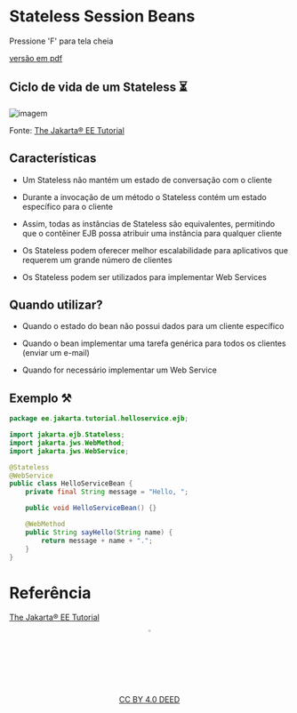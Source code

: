 <!-- .slide: data-background-opacity="0.2" data-background-image="https://wallpaperaccess.com/full/21964.jpg" 
data-transition="convex"
-->
# Stateless Session Beans
<!-- .element: style="margin-bottom:300px; font-size: 60px; color:white; font-family: Marker Felt;" -->

Pressione 'F' para tela cheia
<!-- .element: style="margin-bottom:10px; font-size: 15px; color:white;" -->

[versão em pdf](?print-pdf)
<!-- .element: style="margin-bottom 25px; font-size: 15px; color:white;" -->


<!-- .slide: data-background="#222c44" data-transition="zoom" -->
## Ciclo de vida de um Stateless ⏳
<!-- .element: style="margin-bottom:50px; color:white; font-size: 45px; font-family: Marker Felt;" -->

![imagem](img/stateless.svg) <!-- .element height="50%" width="50%" -->

Fonte: [The Jakarta® EE Tutorial](https://eclipse-ee4j.github.io/jakartaee-tutorial/#the-lifecycles-of-enterprise-beans)
<!-- .element: style="margin-bottom:10px; font-size: 10px; color:white"  -->


<!-- .slide: data-background="#222c44" data-transition="zoom" -->
## Características
<!-- .element: style="margin-bottom:40px; font-size: 50px; font-family: Marker Felt;" -->

* Um Stateless não mantém um estado de conversação com o cliente
<!-- .element: style="margin-bottom:40px; color:white; font-size: 25px; font-family:arial;" -->

* Durante a invocação de um método o Stateless contém um estado específico para o cliente 
<!-- .element: style="margin-bottom:40px; color:white; font-size: 25px; font-family:arial;" -->

* Assim, todas as instâncias de Stateless são equivalentes, permitindo que o contêiner EJB possa atribuir uma instância para qualquer cliente
<!-- .element: style="margin-bottom:40px; color:white; font-size: 25px; font-family:arial;" -->

* Os Stateless podem oferecer melhor escalabilidade para aplicativos que requerem um grande número de clientes
<!-- .element: style="margin-bottom:40px; color:white; font-size: 25px; font-family:arial;" -->

* Os Stateless podem ser utilizados para implementar Web Services
<!-- .element: style="margin-bottom:40px; color:white; font-size: 25px; font-family:arial;" -->


<!-- .slide: data-background="#222c44" data-transition="zoom" -->
## Quando utilizar?
<!-- .element: style="margin-bottom:40px; font-size: 50px; font-family: Marker Felt;" -->

* Quando o estado do bean não possui dados para um cliente específico
<!-- .element: style="margin-bottom:40px; color:white; font-size: 25px; font-family:arial;" -->

* Quando o bean implementar uma tarefa genérica para todos os clientes (enviar um e-mail)
<!-- .element: style="margin-bottom:40px; color:white; font-size: 25px; font-family:arial;" -->

*  Quando for necessário implementar um Web Service
<!-- .element: style="margin-bottom:40px; color:white; font-size: 25px; font-family:arial;" -->


<!-- .slide: data-background="#222c44" data-transition="zoom" -->
## Exemplo ⚒️
<!-- .element: style="margin-bottom:40px; font-size: 50px; font-family: Marker Felt;" -->

```java
package ee.jakarta.tutorial.helloservice.ejb;

import jakarta.ejb.Stateless;
import jakarta.jws.WebMethod;
import jakarta.jws.WebService;

@Stateless
@WebService
public class HelloServiceBean {
    private final String message = "Hello, ";

    public void HelloServiceBean() {}

    @WebMethod
    public String sayHello(String name) {
        return message + name + ".";
    }
}
```
<!-- .element: style="margin-bottom:40px; color:white; font-size: 14px; color:black; background-color:#F3FBFF" -->


<!-- .slide: data-background="#222c44" data-transition="zoom" -->
# Referência

[The Jakarta® EE Tutorial](https://eclipse-ee4j.github.io/jakartaee-tutorial/)
<!-- .element: style="margin-bottom:50px; font-size: 20px;" -->

<center>
<a href="https://rpmhub.dev" target="blanck"><img src="../../../imgs/logo.png" alt="Rodrigo Prestes Machado" width="3%" height="3%" border=0 style="border:0; text-decoration:none; outline:none"></a><br/>
<a rel="license" href="http://creativecommons.org/licenses/by/4.0/">CC BY 4.0 DEED</a>
</center>